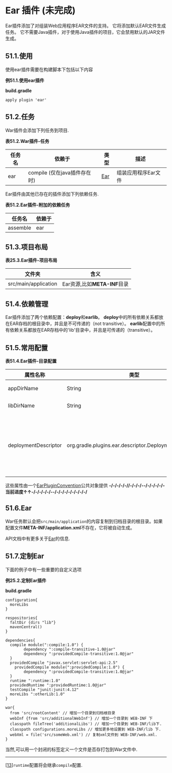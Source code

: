 # Ear 插件 (未完成)

Ear插件添加了对组装Web应用程序EAR文件的支持。 它将添加默认EAR文件生成任务。 它不需要Java插件，对于使用Java插件的项目，它会禁用默认的JAR文件生成。

## 51.1.使用
使用ear插件需要在构建脚本下包括以下内容

**例51.1.使用ear插件**

**build.gradle**

```
apply plugin 'ear'
```

## 51.2.任务
War插件会添加下列任务到项目.

**表51.2.War插件-任务**

任务名     | 依赖于        |  类型 | 描述
--------- | ---------- | ---- | -----------
ear | compile (仅在java插件存在时) | [Ear](https://docs.gradle.org/current/dsl/org.gradle.plugins.ear.Ear.html) | 组装应用程序Ear文件

Ear插件由其他已存在的插件添加下列依赖任务.

**表51.2.Ear插件-附加的依赖任务**

任务名    | 依赖于
-------- | ------
assemble | ear


## 51.3.项目布局

**表25.3.Ear插件-项目布局**

文件夹   | 含义
-------- | ------
src/main/application | Ear资源,比如**META-INF**目录

## 51.4.依赖管理
Ear插件添加了两个依赖配置：**deploy**和**earlib**。 **deploy**中的所有依赖关系都放在EAR存档的根目录中，并且是不可传递的（not transitive）。 **earlib**配置中的所有依赖关系都放在EAR存档中的'lib'目录中，并且是可传递的（transitive）。

## 51.5.常用配置

**表51.4.Ear插件-目录配置**

属性名称 | 类型 | 默认值 | 描述
 ----- | ---- | ---- | ----
 appDirName | String | src/main/application | 应用的资源文件夹，为与项目的相对路径
 libDirName | String | lib | 生成的ear文件中lib目录的名字
 deploymentDescriptor | org.gradle.plugins.ear.descriptor.DeploymentDescriptor | 在一个默认的构部署配置文件里：application.xml | 生成部署描述符文件的元数据，例如 application.xml。 如果此文件已存在于appDirName / META-INF中，则将使用现有文件内容，并忽略ear.deploymentDescriptor中的显式配置。

 这些属性由一个[EarPluginConvention](https://docs.gradle.org/current/dsl/org.gradle.plugins.ear.EarPluginConvention.html)公共对象提供
**-/-/-/-/-//-/-/-/--/-/-/-/-/-当前进度↑↑-/-/-/-/-/--/-/-/-/-/-/-/-/-/**
## 51.6.Ear
War任务默认会把`src/main/application`的内容复制到归档目录的根目录。如果配置文件**META-INF/application.xml**不存在，它将被自动生成。

API文档中有更多关于[Ear](https://docs.gradle.org/current/dsl/org.gradle.plugins.ear.Ear.html)的信息.

## 51.7.定制Ear
下面的例子中有一些重要的自定义选项

**例25.2.定制Ear插件**

**build.gradle**

```
configuration{
  moreLibs
}

respositories{
  faltDir {dirs "lib"}
  mavenCentral()
}

dependencies{
  compile module(":compile:1.0") {
        dependency ":compile-transitive-1.0@jar"
        dependency ":providedCompile-transitive:1.0@jar"
  }
  providedCompile "javax.servlet:servlet-api:2.5"
    providedCompile module(":providedCompile:1.0") {
        dependency ":providedCompile-transitive:1.0@jar"
  }
  runtime ":runtime:1.0"
  providedRuntime ":providedRuntime:1.0@jar"
  testCompile "junit:junit:4.12"
  moreLibs ":otherLib:1.0"
}

war{
  from 'src/rootContent' // 增加一个目录到归档根目录
  webInf {from 'src/additionalWebInf'} // 增加一个目录到 WEB-INF 下
  classpath fileTree('additionalLibs') // 增加一个目录到 WEB-INF/lib下.
  classpath configurations.moreLibs // 增加更多地设置到 WEB-INF/lib 下.
  webXml = file('src/someWeb.xml') // 复制xml文件到 WEB-INF/web.xml.
}
```

当然,可以用一个封闭的标签定义一个文件是否存打包到War文件中.

---
[[13](https://docs.gradle.org/current/userguide/war_plugin.html#N1325D)]`runtime`配置将会继承`compile`配置.
